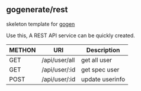 ## gogenerate/rest
skeleton template for [gogen](https://github.com/shxsun/gogen)

Use this, A REST API service can be quickly created.

|METHON	|URI		|Description	|
|-------|---------------|---------------|
|GET	|/api/user/all	|get all user	|
|GET	|/api/user/:id	|get spec user	|
|POST	|/api/user/:id	|update userinfo|

